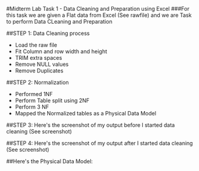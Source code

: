 #Midterm Lab Task 1 - Data Cleaning and Preparation using Excel
###For this task we are given a Flat data from Excel (See rawfile) and we are Task to perform Data CLeaning and Preparation

##STEP 1: Data Cleaning process
- Load the raw file
- Fit Column and row width and height
- TRIM extra spaces
- Remove NULL values
- Remove Duplicates

##STEP 2: Normalization
- Performed 1NF
- Perform Table split using 2NF
- Perform 3 NF
- Mapped the Normalized tables as a Physical Data Model

##STEP 3: Here's the screenshot of my output before I started data cleaning (See screenshot)


##STEP 4: Here's the screenshot of my output after I started data cleaning (See screenshot)


##Here's the Physical Data Model:


